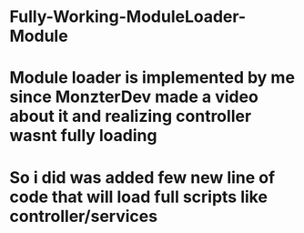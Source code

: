 # Fully-Working-ModuleLoader-Module
# Module loader is implemented by me since MonzterDev made a video about it and realizing controller wasnt fully loading
# So i did was added few new line of code that will load full scripts like controller/services
